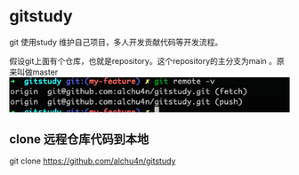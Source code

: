 # gitstudy
git 使用study
维护自己项目，多人开发贡献代码等开发流程。

假设git上面有个仓库，也就是repository。这个repository的主分支为main 。原来叫做master
![avatar](/image/1.png)


## clone 远程仓库代码到本地
git clone https://github.com/alchu4n/gitstudy

